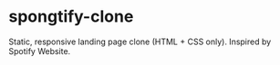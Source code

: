 # spongtify-clone
Static, responsive landing page clone (HTML + CSS only). Inspired by Spotify Website.
